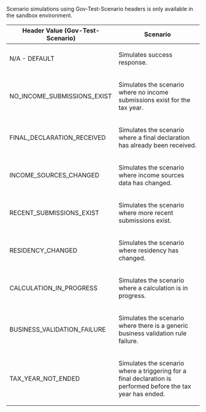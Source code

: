 <p>Scenario simulations using Gov-Test-Scenario headers is only available in the sandbox environment.</p>
<table>
    <thead>
        <tr>
            <th>Header Value (Gov-Test-Scenario)</th>
            <th>Scenario</th>
        </tr>
    </thead>
    <tbody> 
        <tr>
            <td><p>N/A - DEFAULT</p></td>
            <td><p>Simulates success response.</p></td>
        </tr>
        <tr>
            <td><p>NO_INCOME_SUBMISSIONS_EXIST</p></td>
            <td><p>Simulates the scenario where no income submissions exist for the tax year.</p></td>
        </tr>    
        <tr>
            <td><p>FINAL_DECLARATION_RECEIVED</p></td>
            <td><p>Simulates the scenario where a final declaration has already been received.</p></td>
        </tr>    
        <tr>
            <td><p>INCOME_SOURCES_CHANGED</p></td>
            <td><p>Simulates the scenario where income sources data has changed.</p></td>
        </tr>    
        <tr>
            <td><p>RECENT_SUBMISSIONS_EXIST</p></td>
            <td><p>Simulates the scenario where more recent submissions exist.</p></td>
        </tr>    
        <tr>
            <td><p>RESIDENCY_CHANGED</p></td>
            <td><p>Simulates the scenario where residency has changed.</p></td>
        </tr>    
        <tr>
            <td><p>CALCULATION_IN_PROGRESS</p></td>
            <td><p>Simulates the scenario where a calculation is in progress.</p></td>
        </tr>    
        <tr>
            <td><p>BUSINESS_VALIDATION_FAILURE</p></td>
            <td><p>Simulates the scenario where there is a generic business validation rule failure.</p></td>
        </tr>    
        <tr>
            <td><p>TAX_YEAR_NOT_ENDED</p></td>
            <td><p>Simulates the scenario where a triggering for a final declaration is performed before the tax year has ended.</p></td>
        </tr>
    </tbody>
</table>